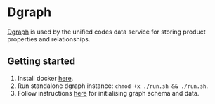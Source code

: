 # Dgraph

[Dgraph](http://dgraph.io) is used by the unified codes data service for storing product properties and relationships.

## Getting started

1. Install docker [here](https://docs.docker.com/get-docker/).
2. Run standalone dgraph instance: `chmod +x ./run.sh && ./run.sh`.
3. Follow instructions [here](../../../README.md) for initialising graph schema and data.
